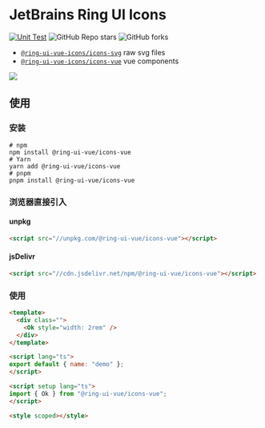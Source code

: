 # JetBrains Ring UI Icons

[![Unit Test](https://github.com/xbmlz/ring-ui-vue-icons/actions/workflows/unit-test.yml/badge.svg)](https://github.com/xbmlz/ring-ui-vue-icons/actions/workflows/unit-test.yml)
![GitHub Repo stars](https://img.shields.io/github/stars/xbmlz/ring-ui-vue-icons?style=social)
![GitHub forks](https://img.shields.io/github/forks/xbmlz/ring-ui-vue-icons?style=social)


- [`@ring-ui-vue-icons/icons-svg`](https://www.npmjs.com/package/@ring-ui-vue-icons/icons-svg) raw svg files
- [`@ring-ui-vue-icons/icons-vue`](https://www.npmjs.com/package/@ring-ui-vue-icons/icons-vue) vue components

![](https://cdn.jsdelivr.net/gh/xbmlz/static@main/img/202206301021239.png)

## 使用

### 安装

```
# npm
npm install @ring-ui-vue/icons-vue
# Yarn
yarn add @ring-ui-vue/icons-vue
# pnpm
pnpm install @ring-ui-vue/icons-vue
```

### 浏览器直接引入

#### unpkg

```html
<script src="//unpkg.com/@ring-ui-vue/icons-vue"></script>
```
#### jsDelivr

```html
<script src="//cdn.jsdelivr.net/npm/@ring-ui-vue/icons-vue"></script>
```
### 使用

```html
<template>
  <div class="">
    <Ok style="width: 2rem" />
  </div>
</template>

<script lang="ts">
export default { name: "demo" };
</script>

<script setup lang="ts">
import { Ok } from "@ring-ui-vue/icons-vue";
</script>

<style scoped></style>

```
